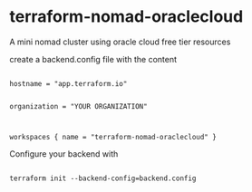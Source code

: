 # terraform-nomad-oraclecloud
A mini nomad cluster using oracle cloud free tier resources

create a backend.config file with the content

<code>
hostname = "app.terraform.io"

organization = "YOUR ORGANIZATION"

workspaces {
  name = "terraform-nomad-oraclecloud"
}
</code>

Configure your backend with

<code>
terraform init --backend-config=backend.config
</code>
